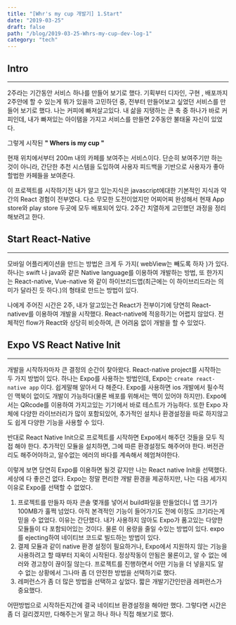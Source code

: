```yaml
---
title: "[Whr's my cup 개발기] 1.Start"
date: "2019-03-25"
draft: false
path: "/blog/2019-03-25-Whrs-my-cup-dev-log-1"
category: "tech"
---
```


## Intro

---

2주라는 기간동안 서비스 하나를 만들어 보기로 했다. 기획부터 디자인, 구현 , 배포까지 2주안에 할 수 있는게 뭐가 있을까 고민하던 중, 전부터 만들어보고 싶었던 서비스를 만들어 보기로 했다. 나는 커피에 빠져살고있다. 내 삶을 지탱하는 큰 축 중 하나가 바로 커피인데, 내가 빠져있는 아이탬을 가지고 서비스를 만들면 2주동안 불태울 자신이 있었다.

그렇게 시작된 **" Whers is my cup "**

현재 위치에서부터 200m 내의 카페를 보여주는 서비스이다. 단순히 보여주기만 하는 것이 아니라, 간단한 추천 시스템을 도입하여 사용자 피드백을 기반으로 사용자가 좋아할법한 카페들을 보여준다.

이 프로젝트를 시작하기전 내가 알고 있는지식은 javascript에대한 기본적인 지식과 약간의 React 경험이 전부였다. 다소 무모한 도전이었지만 어찌어찌 완성해서 현재 App store와 play store 두곳에 모두 배포되어 있다. 2주간 치열하게 고민했던 과정을 정리해보려고 한다.

## Start React-Native

---

모바일 어플리케이션을 만드는 방법은 크게 두 가지( webView는 빼도록 하자 )가 있다. 하나는 swift 나 java와 같은 Native language를 이용하여 개발하는 방법, 또 한가지는 React-native, Vue-native 와 같이 하이브리드앱(최근에는 이 하이브리드라는 의미가 달라진 듯 하다.)의 형태로 만드는 방법이 있다.

나에게 주어진 시간은 2주, 내가 알고있는건 React가 전부이기에 당연히 React-nativev를 이용하여 개발을 시작했다. React-native에 적응하기는 어렵지 않았다. 전체적인 flow가 React와 상당히 비슷하여, 큰 어려움 없이 개발을 할 수 있었다.

## Expo VS React Native Init

---

개발을 시작하자마자 큰 결정의 순간이 찾아왔다. React-native project를 시작하는 두 가지 방법이 있다. 하나는 Expo를 사용하는 방법인데, Expo는 `create react-native app` 이다. 쉽게말해 알아서 다 해준다. Expo를 사용하면 ios 개발에서 필수적인 맥북이 없이도 개발이 가능하다(물론 배포를 위해서는 맥이 있어야 하지만). Expo에서는 QRcode를 이용하여 가지고있는 기기에서 바로 테스트가 가능하다. 또한 Expo 자체에 다양한 라이브러리가 많이 포함되있어, 추가적인 설치나 환경설정을 따로 하지않고도 쉽게 다양한 기능을 사용할 수 있다.

반대로 React Native Init으로 프로젝트를 시작하면 Expo에서 해주던 것들을 모두 직접 해야 한다. 추가적인 모듈을 설치하면, 그에 따른 환경설정도 해주어야 한다. 버전관리도 해주어야하고, 알수없는 에러의 바다를 계속해서 헤엄쳐야한다.

이렇게 보면 당연히 Expo를 이용하면 될것 같지만 나는 React native Init을 선택했다. 세상에 다 좋은건 없다. Expo는 정말 편리한 개발 환경을 제공하지만, 나는 다음 세가지 이유로 Expo를 선택할 수 없었다.

1. 프로젝트를 만들자 마자 콘솔 몇개를 넣어서 build파일을 만들었더니 앱 크기가 100MB가 훌쩍 넘었다. 아직 본격적인 기능이 들어가기도 전에 이정도 크기라는게 믿을 수 없었다. 이유는 간단했다. 내가 사용하지 않아도 Expo가 품고있는 다양한 모듈들이 다 포함되어있는 것이다. 물론 이 용량을 줄일 수있는 방법이 있다. expo를 ejecting하여 네이티브 코드로 빌드하는 방법이 있다.
2. 결제 모듈과 같이 native 환경 설정이 필요하거나, Expo에서 지원하지 않는 기능을 사용하려고 할 때부터 지옥이 시작된다. 정상작동이 안됨은 물론이고, 알 수 없는 에러와 경고창이 끊이질 않는다. 프로젝트를 진행하면서 어떤 기능을 더 넣을지도 알 수 없는 상황에서 그나마 좀 더 안전한 방법을 선택하기로 했다.
3. 레퍼런스가 좀 더 많은 방법을 선택하고 싶었다. 짧은 개발기간인만큼 레퍼런스가 중요했다.

어떤방법으로 시작하든지간에 결국 네이티브 환경설정을 해야만 했다. 그렇다면 시간은 좀 더 걸리겠지만, 다해주는거 말고 하나 하나 직접 해보기로 했다.
